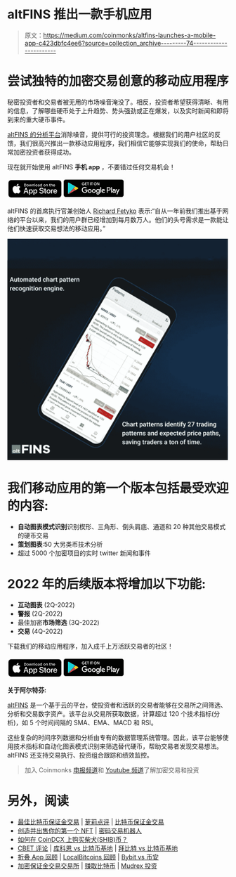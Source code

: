 # altFINS 推出一款手机应用

> 原文：<https://medium.com/coinmonks/altfins-launches-a-mobile-app-c423dbfc4ee6?source=collection_archive---------74----------------------->

# 尝试独特的加密交易创意的移动应用程序

秘密投资者和交易者被无用的市场噪音淹没了。相反，投资者希望获得清晰、有用的信息，了解哪些硬币处于上升趋势、势头强劲或正在爆发，以及实时新闻和即将到来的重大硬币事件。

[altFINS 的分析平台](https://platform.altfins.com/)消除噪音，提供可行的投资理念。根据我们的用户社区的反馈，我们很高兴推出一款移动应用程序，我们相信它能够实现我们的使命，帮助日常加密投资者获得成功。

现在就开始使用 altFINS **手机 app** ，不要错过任何交易机会！

![](img/071fb6a25372dd6e87b063a772c3f25b.png)![](img/be3b364818ad72dabce541234dbec174.png)

altFINS 的首席执行官兼创始人 [Richard Fetyko](https://www.linkedin.com/in/richard-fetyko-6765b63/) 表示:“自从一年前我们推出基于网络的平台以来，我们的用户群已经增加到每月数万人。他们的头号需求是一款能让他们快速获取交易想法的移动应用。”

![](img/abaab01d3841ee51ed3a2de730773110.png)

# 我们移动应用的第一个版本包括最受欢迎的内容:

*   **自动图表模式识别**识别楔形、三角形、倒头肩底、通道和 20 种其他交易模式的硬币交易
*   **策划图表**:50 大另类币技术分析
*   超过 5000 个加密项目的实时 twitter 新闻和事件

# 2022 年的后续版本将增加以下功能:

*   **互动图表** (2Q-2022)
*   **警报** (2Q-2022)
*   最佳加密**市场筛选** (3Q-2022)
*   **交易** (4Q-2022)

下载我们的移动应用程序，加入成千上万活跃交易者的社区！

![](img/088b2cb763d8d050f1fbf1e6b95038d5.png)![](img/1d04cff76941e7daf06579db176ef0cc.png)

**关于阿尔特芬:**

[altFINS](https://altfins.com/) 是一个基于云的平台，使投资者和活跃的交易者能够在交易所之间筛选、分析和交易数字资产。该平台从交易所获取数据，计算超过 120 个技术指标(分析)，如 5 个时间间隔的 SMA、EMA、MACD 和 RSI。

这些复杂的时间序列数据和分析由专有的数据管理系统管理。因此，该平台能够使用技术指标和自动化图表模式识别来筛选替代硬币，帮助交易者发现交易想法。altFINS 还支持交易执行、投资组合跟踪和绩效监控。

> 加入 Coinmonks [电报频道](https://t.me/coincodecap)和 [Youtube 频道](https://www.youtube.com/c/coinmonks/videos)了解加密交易和投资

# 另外，阅读

*   [最佳比特币保证金交易](/coinmonks/bitcoin-margin-trading-exchange-bcbfcbf7b8e3) | [萝莉点评](/coinmonks/lolli-review-e6ddc7895ad8) | [比特币保证金交易](https://coincodecap.com/bityard-margin-trading)
*   [创造并出售你的第一个 NFT](https://coincodecap.com/create-nft) | [密码交易机器人](https://coincodecap.com/best-crypto-trading-bots)
*   [如何在 CoinDCX 上购买柴犬(SHIB)币？](https://coincodecap.com/buy-shiba-coindcx)
*   [CBET 评论](https://coincodecap.com/cbet-casino-review) | [库科恩 vs 比特币基地](https://coincodecap.com/kucoin-vs-coinbase) | [拜比特 vs 比特币基地](https://coincodecap.com/bybit-vs-coinbase)
*   [折叠 App 回顾](https://coincodecap.com/fold-app-review) | [LocalBitcoins 回顾](/coinmonks/localbitcoins-review-6cc001c6ed56) | [Bybit vs 币安](https://coincodecap.com/bybit-binance-moonxbt)
*   [加密保证金交易交易所](/coinmonks/crypto-margin-trading-exchanges-428b1f7ad108) | [赚取比特币](/coinmonks/earn-bitcoin-6e8bd3c592d9) | [Mudrex 投资](https://coincodecap.com/mudrex-invest-review-the-best-way-to-invest-in-crypto)